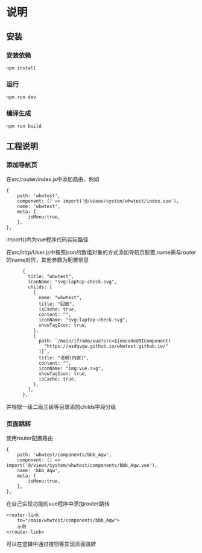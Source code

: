 

# 说明
## 安装

### 安装依赖
```
npm install
```

### 运行
```
npm run dev
```

### 编译生成
```
npm run build
```

## 工程说明


### 添加导航页

在src/router/index.js中添加路由，例如

```
{
    path: 'whwtest',
    component: () => import('@/views/system/whwtest/index.vue'),
    name: 'whwtest',
    meta: { 
        isMenu:true,
    },
},
```
import()内为vue程序代码实际路径

在src/http/User.js中按照json的数组对象的方式添加导航页配置,name需与router的name对应，其他参数为配置信息

```
      {
        title: "whwtest",
        iconName: "svg:laptop-check.svg",
        childs: [
          {
            name: "whwtest",
            title: "回放",
            isCache: true,
            content: "",
            iconName: "svg:laptop-check.svg",
            showTagIcon: true,
          },
          {
            path: `/main/iframe/vue?src=${encodeURIComponent(
              "https://asdqvqw.github.io/whwtest.github.io/"
            )}`,
            title: "说明(内嵌)",
            content: "",
            iconName: "img:vue.svg",
            showTagIcon: true,
            isCache: true,
          },
        ],
      },
```

并根据一级二级三级等目录添加childs字段分级

### 页面跳转

使用router配置路由

```
{
    path: 'whwtest/components/bbb_Aqw',
    component: () => import('@/views/system/whwtest/components/bbb_Aqw.vue'),
    name: 'bbb_Aqw',
    meta: { 
        isMenu:true,
    },
},
```

在自己实现功能的vue程序中添加router跳转

```
<router-link 
    to="/main/whwtest/components/bbb_Aqw">
    示例
</router-link>
```

可以在逻辑中通过按钮等实现页面跳转